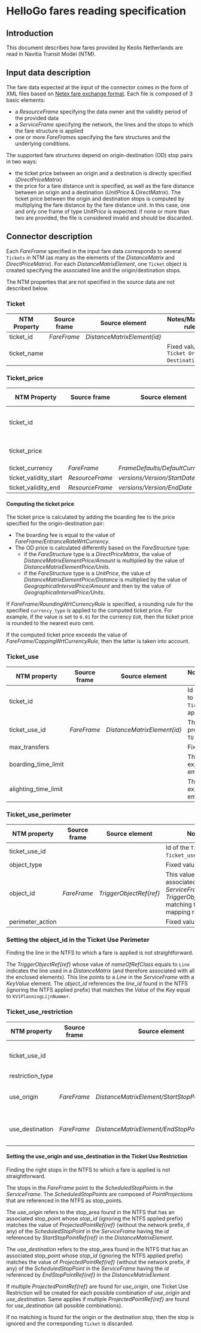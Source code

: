 # HelloGo fares reading specification
## Introduction
This document describes how fares provided by Keolis Netherlands are read in Navitia Transit Model (NTM).

## Input data description
The fare data expected at the input of the connector comes in the form of XML files based on [Netex fare exchange format](http://www.normes-donnees-tc.org/wp-content/uploads/2014/07/BNTRA-CN03-GT7_N0064_prCEN_TS_278330_FV_E-part_3-v9-1.pdf). Each file is composed of 3 basic elements:
- a *ResourceFrame* specifying the data owner and the validity period of the provided data
- a *ServiceFrame* specifying the network, the lines and the stops to which the fare structure is applied
- one or more *FareFrame*s specifying the fare structures and the underlying conditions.

The supported fare structures depend on origin-destination (OD) stop pairs in two ways:
- the ticket price between an origin and a destination is directly specified (*DirectPriceMatrix*)
- the price for a fare distance unit is specified, as well as the fare distance between an origin and a destination (*UnitPrice* & *DirectMatrix*). The ticket price between the origin and destination stops is computed by multiplying the fare distance by the fare distance unit. In this case, one and only one frame of type *UnitPrice* is expected: if none or more than two are provided, the file is considered invalid and should be discarded.

## Connector description
Each *FareFrame* specified in the input fare data corresponds to several `Tickets` in NTM (as many as the elements of the *DistanceMatrix* and *DirectPriceMatrix*). For each *DistanceMatrixElement*, one `Ticket` object is created specifying the associated line and the origin/destination stops.

The NTM properties that are not specified in the source data are not described below.

### Ticket
NTM Property | Source frame | Source element | Notes/Mapping rule
--- | --- | --- | ---
ticket_id | *FareFrame* | *DistanceMatrixElement{id}* |
ticket_name | | | Fixed value `Ticket Origin-Destination`.

### Ticket_price
NTM Property | Source frame | Source element | Notes/Mapping rule
--- | --- | --- | ---
ticket_id | | | Id of the `Ticket` to which this `Ticket_price` is applied.
ticket_price | | | See the mapping rule below.
ticket_currency | *FareFrame* | *FrameDefaults/DefaultCurrency* |
ticket_validity_start | *ResourceFrame* | *versions/Version/StartDate* |
ticket_validity_end | *ResourceFrame* | *versions/Version/EndDate* |

#### Computing the ticket price
The ticket price is calculated by adding the boarding fee to the price specified for the origin-destination pair:
- The boarding fee is equal to the value of *FareFrame/EntranceRateWrtCurrency*.
- The OD price is calculated differently based on the *FareStructure* type:
  - if the *FareStructure* type is a *DirectPriceMatrix*, the value of *DistanceMatrixElementPrice/Amount* is multiplied by the value of *DistanceMatrixElementPrice/Units*.
  - if the *FareStructure* type is a *UnitPrice*, the value of *DistanceMatrixElementPrice/Distance* is multiplied by the value of *GeographicalIntervalPrice/Amount* and then by the value of *GeographicalIntervalPrice/Units*.

If *FareFrame/RoundingWrtCurrencyRule* is specified, a rounding rule for the specified `currency_type` is applied to the computed ticket price. For example, if the value is set to `0.01` for the currency `EUR`, then the ticket price is rounded to the nearest euro cent.

If the computed ticket price exceeds the value of *FareFrame/CappingWrtCurrencyRule*, then the latter is taken into account.

### Ticket_use
NTM property | Source frame | Source element | Notes/Mapping rule
--- | --- | --- | ---
ticket_id | | | Id of the `Ticket` to which this `Ticket_use` is applied.
ticket_use_id | *FareFrame* | *DistanceMatrixElement{id}* | The id is prefixed with `TU:`.
max_transfers | | | Fixed value `0`.
boarding_time_limit | | | This field is explicitly left empty.
alighting_time_limit | | | This field is explicitly left empty.

### Ticket_use_perimeter
NTM property | Source frame | Source element | Notes/Mapping rule
--- | --- | --- | ---
ticket_use_id | | | Id of the `Ticket_use` to which this `Ticket_use_perimeter` is applied.
object_type | | | Fixed value `line`.
object_id | *FareFrame* | *TriggerObjectRef{ref}* | This value references the associated line in the *ServiceFrame*, for a *TriggerObjectRef{nameOfRefClass}* matching the value `Line`.  See the mapping rule below.
perimeter_action | | | Fixed value `1`.

### Setting the object_id in the Ticket Use Perimeter
Finding the line in the NTFS to which a fare is applied is not straightforward.

The *TriggerObjectRef{ref}* whose value of *nameOfRefClass* equals to `Line` indicates the line used in a *DistanceMatrix* (and therefore associated with all the enclosed elements). This line points to a *Line* in the *ServiceFrame* with a *KeyValue* element. The *object_id* references the *line_id* found in the NTFS (ignoring the NTFS applied prefix) that matches the *Value* of the *Key* equal to `KV1PlanningLijnNummer`.

### Ticket_use_restriction
NTM property | Source frame | Source element | Notes/Mapping rule
--- | --- | --- | ---
ticket_use_id | | | Id of the `Ticket_use` to which this `Ticket_use_restriction` is applied.
restriction_type | | | Fixed value `OD`.
use_origin | *FareFrame* | *DistanceMatrixElement/StartStopPointRef{ref}* | This field points to a stop_area found in the NTFS. See the mapping rule below.
use_destination | *FareFrame* | *DistanceMatrixElement/EndStopPointRef{ref}* | This field points to a stop_area found in the NTFS. See the mapping rule below.

#### Setting the use_origin and use_destination in the Ticket Use Restriction
Finding the right stops in the NTFS to which a fare is applied is not straightforward. 

The stops in the *FareFrame* point to the *ScheduledStopPoint*s in the *ServiceFrame*. The *ScheduledStopPoint*s are composed of *PointProjection*s that are referenced in the NTFS as stop_points.

The *use_origin* refers to the stop_area found in the NTFS that has an associated stop_point whose *stop_id* (ignoring the NTFS applied prefix) matches the value of *ProjectedPointRef{ref}* (without the network prefix, if any) of the *ScheduledStopPoint* in the *ServiceFrame* having the *id* referenced by *StartStopPointRef{ref}* in the *DistanceMatrixElement*. 

The *use_destination* refers to the stop_area found in the NTFS that has an associated stop_point whose *stop_id* (ignoring the NTFS applied prefix) matches the value of *ProjectedPointRef{ref}* (without the network prefix, if any) of the *ScheduledStopPoint* in the *ServiceFrame* having the *id* referenced by *EndStopPointRef{ref}* in the *DistanceMatrixElement*.

If multiple *ProjectedPointRef{ref}* are found for *use_origin*, one Ticket Use Restriction will be created for each possible combination of *use_origin* and *use_destination*. Same applies if multiple *ProjectedPointRef{ref}* are found for *use_destination* (all possible combinations).

If no matching is found for the origin or the destination stop, then the stop is ignored and the corresponding `Ticket` is discarded.


